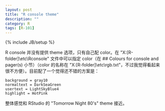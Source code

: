 ```yaml
---
layout: post
title: "R console theme"
description: ""
category: R
tags: [R-101]
---
```

{% include JB/setup %}

R console 并没有提供 theme 选项，只有自己配 color。在 "X:[R-folder]\etc\Rconsole" 文件中可以指定 color（在 ## Colours for console and pager(s) 小节）（color 的名称在 "X:[R-folder]\etc\rgb.txt"，不过我觉得看起来很不方便）。目前配了一个觉得还不错的方案是：

	background = gray10 
	normaltext = DarkSeaGreen 
	usertext = LightSkyBlue4 
	highlight = HotPink 

整体感觉和 RStudio 的 "Tomorrow Night 80's" theme 接近。